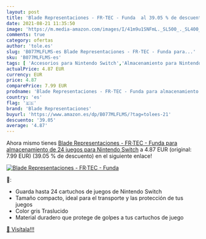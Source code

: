 ```yaml
---
layout: post
title: 'Blade Representaciones - FR·TEC - Funda  al 39.05 % de descuento'
date: 2021-08-21 11:35:50
image: 'https://m.media-amazon.com/images/I/41m9u1SNFmL._SL500_._SL400_.jpg'
comments: true
category: ofertas
author: 'tole.es'
slug: 'B077MLFLMS-es Blade Representaciones - FR·TEC - Funda para...'
sku: 'B077MLFLMS-es'
tags: [ 'Accesorios para Nintendo Switch','Almacenamiento para Nintendo Switch','Fundas y almacenamiento para Nintendo Switch','Hardware y juegos para Nintendo Switch','Packs de fundas y almacenamiento para Nintendo Switch','Videojuegos','blade representaciones','nintendo', ]
actualPrice: 4.87 EUR
currency: EUR
price: 4.87
comparePrice: 7.99 EUR
prodname: 'Blade Representaciones - FR·TEC - Funda para almacenamiento de 24 juegos  para Nintendo Switch'
country: 'es'
flag: '🇪🇸'
brand: 'Blade Representaciones'
buyurl: 'https://www.amazon.es/dp/B077MLFLMS/?tag=tolees-21'
descuento: '39.05'
average: '4.87'
---
```


Ahora mismo tienes [Blade Representaciones - FR·TEC - Funda para almacenamiento de 24 juegos  para Nintendo Switch](https://www.amazon.es/dp/B077MLFLMS/?tag=tolees-21) a 4.87 EUR (original: 7.99 EUR) (39.05 %  de descuento) en el siguiente enlace!

[![Blade Representaciones - FR·TEC - Funda ](https://m.media-amazon.com/images/I/41m9u1SNFmL._SL500_._SL400_.jpg)](https://www.amazon.es/dp/B077MLFLMS/?tag=tolees-21)

🔎:

- Guarda hasta 24 cartuchos de juegos de Nintendo Switch
- Tamaño compacto, ideal para el transporte y las protección de tus juegos
- Color gris Traslucido
- Material duradero que protege de golpes a tus cartuchos de juego

[🛒 Visítala!!!](https://www.amazon.es/dp/B077MLFLMS/?tag=tolees-21)
